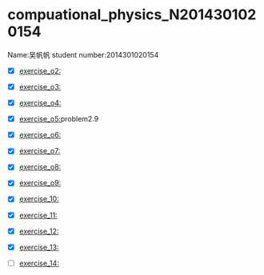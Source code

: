 # compuational_physics_N2014301020154
Name:吴帆帆   student number:2014301020154
- [x] [exercise_o2:](https://www.zybuluo.com/wudawufanfan/note/503853)
- [x] [exercise_o3:](https://www.zybuluo.com/wudawufanfan/note/512588)
- [x] [exercise_o4:](https://www.zybuluo.com/wudawufanfan/note/519290)
- [x] [exercise_o5:](https://www.zybuluo.com/wudawufanfan/note/533210)problem2.9
- [x] [exercise_o6:](https://www.zybuluo.com/wudawufanfan/note/541296)
- [x] [exercise_o7:](https://www.zybuluo.com/wudawufanfan/note/549284)
- [x] [exercise_o8:](https://www.zybuluo.com/wudawufanfan/note/564766)
- [x] [exercise_o9:](https://www.zybuluo.com/wudawufanfan/note/572760)
- [x] [exercise_10:](https://www.zybuluo.com/wudawufanfan/note/580365)
- [x] [exercise_11:](https://www.zybuluo.com/wudawufanfan/note/588509)
- [x] [exercise_12:](https://www.zybuluo.com/wudawufanfan/note/596967)
- [x] [exercise_13:](https://www.zybuluo.com/wudawufanfan/note/603398)
- [ ] [exercise_14:]()

